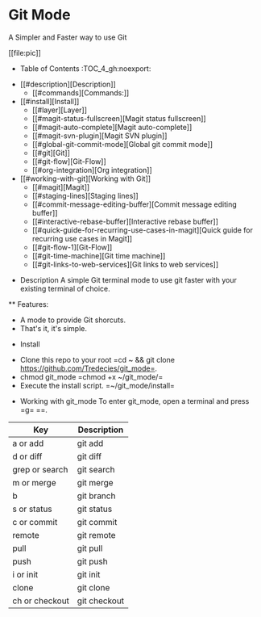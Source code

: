 # Git Mode
A Simpler and Faster way to use Git

[[file:pic]]

* Table of Contents                                         :TOC_4_gh:noexport:
 - [[#description][Description]]
   - [[#commands][Commands:]]
 - [[#install][Install]]
   - [[#layer][Layer]]
   - [[#magit-status-fullscreen][Magit status fullscreen]]
   - [[#magit-auto-complete][Magit auto-complete]]
   - [[#magit-svn-plugin][Magit SVN plugin]]
   - [[#global-git-commit-mode][Global git commit mode]]
   - [[#git][Git]]
   - [[#git-flow][Git-Flow]]
   - [[#org-integration][Org integration]]
 - [[#working-with-git][Working with Git]]
   - [[#magit][Magit]]
   - [[#staging-lines][Staging lines]]
   - [[#commit-message-editing-buffer][Commit message editing buffer]]
   - [[#interactive-rebase-buffer][Interactive rebase buffer]]
   - [[#quick-guide-for-recurring-use-cases-in-magit][Quick guide for recurring use cases in Magit]]
   - [[#git-flow-1][Git-Flow]]
   - [[#git-time-machine][Git time machine]]
   - [[#git-links-to-web-services][Git links to web services]]

* Description
A simple Git terminal mode to use git faster with your existing terminal of choice.

** Features:
- A mode to provide Git shorcuts.
- That's it, it's simple.

* Install
 - Clone this repo to your root =cd ~ && git clone https://github.com/Tredecies/git_mode=.
 - chmod git_mode =chmod +x ~/git_mode/=
 - Execute the install script. =~/git_mode/install=

* Working with git_mode
To enter git_mode, open a terminal and press =g= =<Enter>=.

| Key              | Description  |
|------------------|--------------|
| a or add       | git add      |
| d or diff      | git diff     |
| grep or search | git search   |
| m or merge     | git merge    |
| b              | git branch   |
| s or status    | git status   |
| c or commit    | git commit   |
| remote         | git remote   |
| pull           | git pull     |
| push           | git push     |
| i or init      | git init     |
| clone          | git clone    |
| ch or checkout | git checkout |

